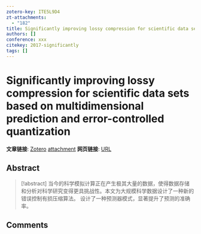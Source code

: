 ```yaml
---
zotero-key: ITE5L9D4
zt-attachments:
  - "182"
title: Significantly improving lossy compression for scientific data sets based on multidimensional prediction and error-controlled quantization
authors: []
conference: xxx
citekey: 2017-significantly
tags: []
---
```

# Significantly improving lossy compression for scientific data sets based on multidimensional prediction and error-controlled quantization

**文章链接**: [Zotero](zotero://select/library/items/ITE5L9D4) [attachment](<file:///home/ilot/Zotero/storage/86ZI4D8E/Tao%20%E7%AD%89%20-%202017%20-%20Significantly%20improving%20lossy%20compression%20for%20scie.pdf>)
**网页链接**: [URL](https://ieeexplore.ieee.org/abstract/document/7967203/)
## Abstract

>[!abstract]
>当今的科学模拟计算正在产生极其大量的数据，使得数据存储和分析对科学研究变得更具挑战性。本文为大规模科学数据设计了一种新的错误控制有损压缩算法。
>设计了一种预测器模式，显著提升了预测的准确率。





## Comments

